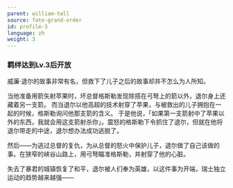 ```yaml
---
parent: william-tell
source: fate-grand-order
id: profile-3
language: zh
weight: 3
---
```


### 羁绊达到Lv.3后开放

威廉·退尔的故事非常有名，但救下了儿子之后的故事却并不怎么为人所知。

当他准备用箭矢射苹果时，坏总督格斯勒发现除搭在弓弩上的箭以外，退尔身上还藏着另一支箭。
而当退尔以他高超的技术射穿了苹果，与被救出的儿子拥抱在一起的时候，格斯勒询问他那支箭的含义。
于是他说，「如果第一支箭射中了苹果以外的东西，我就会用这支箭射杀你」。震怒的格斯勒下令抓住了退尔，但就在他将退尔带走的中途，退尔想办法成功逃脱了。

然后——为逃过总督的复仇，为从总督的怒火中保护儿子，退尔做了自己该做的事。在狭窄的峡谷山路上，用弓弩瞄准格斯勒，并射穿了他的心脏。

失去了暴君的城镇恢复了和平，退尔被人们奉为英雄，以这件事为开端，瑞士独立运动的趋势越来越强——
